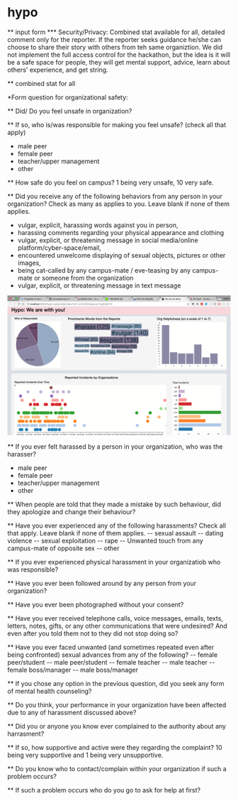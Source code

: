 # hypo


** input form
*** Security/Privacy: Combined stat available for all, detailed comment only for the reporter. If the reporter seeks guidance he/she can choose to share their story with others from teh same organiztion. We did not implement the full access control for the hackathon, but the idea is it will be a safe space for people, they will get mental support, advice, learn about others' experience, and get string.


** combined stat for all 

 *Form question for organizational safety:
	
  **  Did/ Do you feel unsafe in organization? 	
  
  ** If so, who is/was responsible for making you feel unsafe? (check all that apply)	
  - male peer
  - female peer
  - teacher/upper management
  - other
  
  ** How safe do you feel on campus? 1 being very unsafe, 10 very safe.	
  
  ** Did you receive any of the following behaviors from any person in your organization? Check as many as applies to you.  Leave blank if none of them applies.	
  
  - vulgar, explicit, harassing words against you in person, 
  - harassing comments regarding your physical appearance and clothing
  - vulgar, explicit, or threatening message in social media/online platform/cyber-space/email, 
  - encountered unwelcome displaying of sexual objects, pictures or other images, 
  - being cat-called by any campus-mate / eve-teasing by any campus-mate or someone from the organization
  - vulgar, explicit, or threatening message in text message
  
  ![alt text](https://github.com/awalin/hypo-master/blob/master/Screen%20Shot%202018-03-04%20at%2011.49.14%20AM.png)
  
  ** If you ever felt harassed by a person in your organization, who was the harasser?  
  - male peer
  - female peer
  - teacher/upper management
  - other
  
  ** When people are told that they made a mistake by such behaviour, did they apologize and change their behaviour?	
  
  ** Have you ever experienced any of the following harassments? Check all that apply. Leave blank if none of them applies.
  -- sexual assault
  -- dating violence
  -- sexual exploitation
  -- rape
  -- Unwanted touch from any campus-mate of opposite sex
  -- other
  
 ** If you ever experienced physical harassment in your organizatiob who was responsible?
  
 **   Have you ever been followed around by any person from your organization?	
  
 **   Have you ever been photographed without your consent?	
  
 **   Have you ever received telephone calls, voice messages, emails, texts, letters, notes, gifts, or any other communications that were undesired? And even after you told them not to they did not stop doing so?	
  
 **  Have you ever faced unwanted (and sometimes repeated even after being confronted) sexual advances from any of the following?
  -- female peer/student
  -- male peer/student
  -- female teacher
  -- male teacher
  -- female boss/manager
  -- male boss/manager
  
 **   If you chose any option in the previous question, did you seek any form of mental health counseling?	
  
 **   Do you think, your performance in your organization have been affected due to any of harassment discussed above?	
  
 **   Did you or anyone you know ever complained to the authority about any harrasment?	
  
 **   If so, how supportive and active were they regarding the complaint? 10 being very supportive and 1 being very unsupportive.	
  
 **   Do you know who to contact/complain within your organization if such a problem occurs?	
  
 **   If such a problem occurs who do you go to ask for help at first?						

